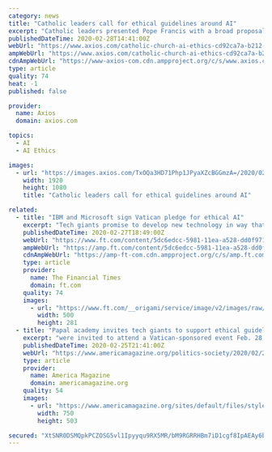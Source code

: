 ```yaml
---
category: news
title: "Catholic leaders call for ethical guidelines around AI"
excerpt: "Catholic leaders presented Pope Francis with a broad proposal for AI ethics, education and rights on Friday as part of an AI conference at the Vatican in Rome. Why it matters: Algorithms are already starting to replace human decision-making, but ethicists and activists say now is the time to speak up on the values those algorithms should embody."
publishedDateTime: 2020-02-28T14:41:00Z
webUrl: "https://www.axios.com/catholic-church-ai-ethics-cd92ca7a-b212-4bd4-a3b8-1e52d0f5ed21.html"
ampWebUrl: "https://www.axios.com/catholic-church-ai-ethics-cd92ca7a-b212-4bd4-a3b8-1e52d0f5ed21.html"
cdnAmpWebUrl: "https://www-axios-com.cdn.ampproject.org/c/s/www.axios.com/catholic-church-ai-ethics-cd92ca7a-b212-4bd4-a3b8-1e52d0f5ed21.html"
type: article
quality: 74
heat: -1
published: false

provider:
  name: Axios
  domain: axios.com

topics:
  - AI
  - AI Ethics

images:
  - url: "https://images.axios.com/TxOQa3HD71Php1JPyaXZcBGGmzA=/2020/02/27/1582846151188.jpg"
    width: 1920
    height: 1080
    title: "Catholic leaders call for ethical guidelines around AI"

related:
  - title: "IBM and Microsoft sign Vatican pledge for ethical AI"
    excerpt: "Tech giants promise to develop new technology in way that protects the rights of all people The 'Rome Call for AI Ethics' document calls for artificial intelligence to safeguard the rights of all humankind and for new regulations in fields such as facial recognition IBM and Microsoft have signed an “ethical resolution” with the Vatican to ..."
    publishedDateTime: 2020-02-27T18:49:00Z
    webUrl: "https://www.ft.com/content/5dc6edcc-5981-11ea-a528-dd0f971febbc"
    ampWebUrl: "https://amp.ft.com/content/5dc6edcc-5981-11ea-a528-dd0f971febbc"
    cdnAmpWebUrl: "https://amp-ft-com.cdn.ampproject.org/c/s/amp.ft.com/content/5dc6edcc-5981-11ea-a528-dd0f971febbc"
    type: article
    provider:
      name: The Financial Times
      domain: ft.com
    quality: 74
    images:
      - url: "https://www.ft.com/__origami/service/image/v2/images/raw/http%3A%2F%2Fcom.ft.imagepublish.upp-prod-us.s3.amazonaws.com%2F41f09a98-5964-11ea-a528-dd0f971febbc?source=google-amp&fit=scale-down&width=500"
        width: 500
        height: 281
  - title: "Papal academy invites tech giants to support ethical guidelines for AI"
    excerpt: "were invited to attend a Vatican-sponsored event Feb. 28 dedicated to \"human-centric artificial intelligence\" and to sign a joint \"Call for AI Ethics.\" The appeal will ask that particular \"ethical principles be present in AI products that they develop, sell and use,\" Father Paolo Benanti, a papal academy member and Third Order Regular of St ..."
    publishedDateTime: 2020-02-25T21:41:00Z
    webUrl: "https://www.americamagazine.org/politics-society/2020/02/25/papal-academy-invites-tech-giants-support-ethical-guidelines-ai"
    type: article
    provider:
      name: America Magazine
      domain: americamagazine.org
    quality: 54
    images:
      - url: "https://www.americamagazine.org/sites/default/files/styles/article_image_750_x_503_/public/main_image/20200225T0938-34325-CNS-LIFE-ACADEMY-AI_800.jpg.png?itok=dMiW0Wd3"
        width: 750
        height: 503

secured: "XtSNR0DSMQpkPCZOSG5vl1Ipyyqu9RX5MR/bM9RGRRHBm7iD1cgf8IpAEAy6bVh9M5U7x4UhMrkAT40si8wxzuYIJvXZ8yfG19kJeHNXJ18RaVGNGKWpJvOp6FhykE80NUeQtNnu2+P4D/DF2aoK0JkkBM28kwgbvWwtO1QLwSPqatYisB2E2F8CGga0PrY6hZ/ys38bXKLPlgy0jmofcp6GAn8zgDAa2F2WoZWUzpbL2bzkYhKpWelMvpool/0+Zftz2Wx7VBf11Lhd9H0VZoDc/Sdu7FAxAyYajt9uK8LaYB5if0aH6oYRkrGF3s30;K/YSfzHfg5nmKd9auqtkig=="
---
```


